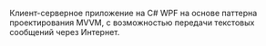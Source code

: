 Клиент-серверное приложение на C# WPF на основе паттерна проектирования MVVM, с возможностью передачи текстовых сообщений через Интернет.


